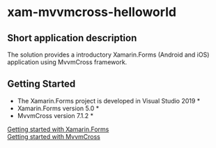 # xam-mvvmcross-helloworld

## Short application description

The solution provides a introductory Xamarin.Forms (Android and iOS) application using MvvmCross framework.

## Getting Started

* The Xamarin.Forms project is developed in Visual Studio 2019 *
* Xamarin.Forms version 5.0 *
* MvvmCross version 7.1.2 *

[Getting started with Xamarin.Forms](https://docs.microsoft.com/en-us/xamarin/xamarin-forms/) <br/>
[Getting started with MvvmCross](https://www.mvvmcross.com/documentation/getting-started/getting-started.html) <br/>